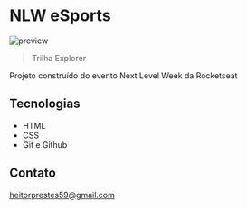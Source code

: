 # NLW eSports

![preview](./.github/preview.png)

> Trilha Explorer

Projeto construído do evento Next Level Week da Rocketseat




## Tecnologias

- HTML
- CSS
- Git e Github

## Contato
 
 heitorprestes59@gmail.com
